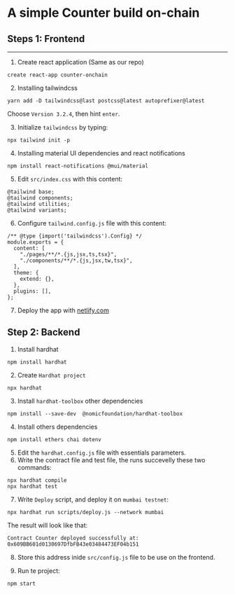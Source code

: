# A simple Counter build on-chain

## Steps 1: Frontend

---

1. Create react application (Same as our repo)

```
create react-app counter-onchain
```

2. Installing tailwindcss

```
yarn add -D tailwindcss@last postcss@latest autoprefixer@latest
```

Choose `Version 3.2.4`, then hint `enter`.

3. Initialize `tailwindcss` by typing:

```
npx tailwind init -p
```

4. Installing material UI dependencies and react notifications

```
npm install react-notifications @mui/material
```

5. Edit `src/index.css` with this content:

```
@tailwind base;
@tailwind components;
@tailwind utilities;
@tailwind variants;
```

6. Configure `tailwind.config.js` file with this content:

```
/** @type {import('tailwindcss').Config} */
module.exports = {
  content: [
    "./pages/**/*.{js,jsx,ts,tsx}",
    "./components/**/*.{js,jsx,tw,tsx}",
  ],
  theme: {
    extend: {},
  },
  plugins: [],
};
```

7. Deploy the app with [netlify.com](https://netlify.com/)

## Step 2: Backend

1. Install hardhat

```
npm install hardhat
```

2. Create `Hardhat project`

```
npx hardhat
```

3. Install `hardhat-toolbox` other dependencies

```
npm install --save-dev  @nomicfoundation/hardhat-toolbox
```

4. Install others dependencies

```
npm install ethers chai dotenv
```

5. Edit the `hardhat.config.js` file with essentials parameters.
6. Write the contract file and test file, the runs succevelly these two commands:

```
npx hardhat compile
npx hardhat test
```

7. Write `Deploy` script, and deploy it on `mumbai testnet`:

```
npx hardhat run scripts/deploy.js --network mumbai
```

The result will look like that:

```
Contract Counter deployed successfully at: 0x609BB601d0130697DfbFB43e03484473EF04b151
```

8. Store this address inide `src/config.js` file to be use on the frontend.

9. Run te project:

```
npm start
```
